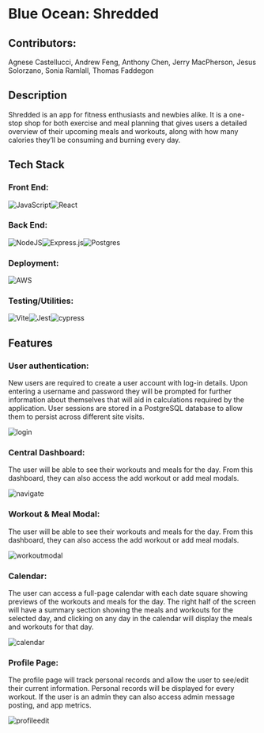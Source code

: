 # Blue Ocean: Shredded

## Contributors:
  Agnese Castellucci, Andrew Feng, Anthony Chen, Jerry MacPherson, Jesus Solorzano, Sonia Ramlall, Thomas Faddegon
  

## Description
  Shredded is an app for fitness enthusiasts and newbies alike. It is a one-stop shop for both exercise and meal planning that gives users a detailed overview of their upcoming meals and workouts, along with how many calories they’ll be consuming and burning every day.

## Tech Stack
### Front End: 
  ![JavaScript](https://img.shields.io/badge/javascript-%23323330.svg?style=for-the-badge&logo=javascript&logoColor=%23F7DF1E)![React](https://img.shields.io/badge/react-%2320232a.svg?style=for-the-badge&logo=react&logoColor=%2361DAFB) 
### Back End:
![NodeJS](https://img.shields.io/badge/node.js-6DA55F?style=for-the-badge&logo=node.js&logoColor=white)![Express.js](https://img.shields.io/badge/express.js-%23404d59.svg?style=for-the-badge&logo=express&logoColor=%2361DAFB)![Postgres](https://img.shields.io/badge/postgres-%23316192.svg?style=for-the-badge&logo=postgresql&logoColor=white)
### Deployment: 
  ![AWS](https://img.shields.io/badge/AWS-%23FF9900.svg?style=for-the-badge&logo=amazon-aws&logoColor=white)
### Testing/Utilities: 
  ![Vite](https://img.shields.io/badge/vite-%23646CFF.svg?style=for-the-badge&logo=vite&logoColor=white)![Jest](https://img.shields.io/badge/-jest-%23C21325?style=for-the-badge&logo=jest&logoColor=white)![cypress](https://img.shields.io/badge/-cypress-%23E5E5E5?style=for-the-badge&logo=cypress&logoColor=058a5e)
  
## Features
### User authentication:  
  New users are required to create a user account with log-in details. Upon entering a username and password they will be prompted for further information about themselves that will aid in calculations required by the application. User sessions are stored in a PostgreSQL database to allow them to persist across different site visits.  
  
![login](https://user-images.githubusercontent.com/24445744/224448055-73784c3b-a3e9-4b69-9cf1-fea9efa23246.gif)

### Central Dashboard:
  The user will be able to see their workouts and meals for the day. From this dashboard, they can also access the add workout or add meal modals.  
  
  ![navigate](https://user-images.githubusercontent.com/24445744/224450577-4adec2b5-f891-43a4-ab1e-9fd3e534b7e7.gif)
### Workout & Meal Modal:
  The user will be able to see their workouts and meals for the day. From this dashboard, they can also access the add workout or add meal modals.  
  
  ![workoutmodal](https://user-images.githubusercontent.com/24445744/224450930-b2d5205f-c5fe-48a4-bfdc-9a66fa187f5f.gif)
### Calendar:
  The user can access a full-page calendar with each date square showing previews of the workouts and meals for the day. The right half of the screen will have a summary section showing the meals and workouts for the selected day, and clicking on any day in the calendar will display the meals and workouts for that day.  
  
  ![calendar](https://user-images.githubusercontent.com/24445744/224450757-25e0876a-9c1f-4894-9166-f508a5cde9bf.gif) 
### Profile Page: 
  The profile page will track personal records and allow the user to see/edit their current information. Personal records will be displayed for every workout. If the user is an admin they can also access admin message posting, and app metrics.  
  
![profileedit](https://user-images.githubusercontent.com/24445744/224449313-e546c28c-bae8-4554-9e62-ad358230dc80.gif)


